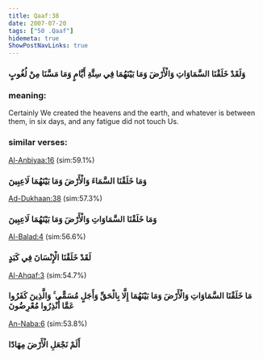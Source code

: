 ```yaml
---
title: Qaaf:38
date: 2007-07-20
tags: ["50 .Qaaf"]
hidemeta: true 
ShowPostNavLinks: true 
---
```

### وَلَقَدْ خَلَقْنَا السَّمَاوَاتِ وَالْأَرْضَ وَمَا بَيْنَهُمَا فِي سِتَّةِ أَيَّامٍ وَمَا مَسَّنَا مِنْ لُغُوبٍ
### meaning: 
Certainly We created the heavens and the earth, and whatever is between them, in six days, and any fatigue did not touch Us.
### similar verses: 

[Al-Anbiyaa:16](/21/16) (sim:59.1%)

### وَمَا خَلَقْنَا السَّمَاءَ وَالْأَرْضَ وَمَا بَيْنَهُمَا لَاعِبِينَ

[Ad-Dukhaan:38](/44/38) (sim:57.3%)

### وَمَا خَلَقْنَا السَّمَاوَاتِ وَالْأَرْضَ وَمَا بَيْنَهُمَا لَاعِبِينَ

[Al-Balad:4](/90/4) (sim:56.6%)

### لَقَدْ خَلَقْنَا الْإِنْسَانَ فِي كَبَدٍ

[Al-Ahqaf:3](/46/3) (sim:54.7%)

### مَا خَلَقْنَا السَّمَاوَاتِ وَالْأَرْضَ وَمَا بَيْنَهُمَا إِلَّا بِالْحَقِّ وَأَجَلٍ مُسَمًّى ۚ وَالَّذِينَ كَفَرُوا عَمَّا أُنْذِرُوا مُعْرِضُونَ

[An-Naba:6](/78/6) (sim:53.8%)

### أَلَمْ نَجْعَلِ الْأَرْضَ مِهَادًا
